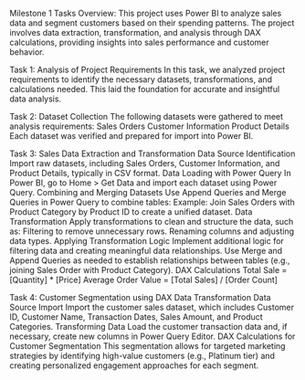Milestone 1 Tasks
Overview:
This project uses Power BI to analyze sales data and segment customers based on their spending patterns. The project involves data extraction, transformation, and analysis through DAX calculations, providing insights into sales performance and customer behavior.

Task 1: Analysis of Project Requirements
In this task, we analyzed project requirements to identify the necessary datasets, transformations, and calculations needed. This laid the foundation for accurate and insightful data analysis.

Task 2: Dataset Collection
The following datasets were gathered to meet analysis requirements:
Sales Orders
Customer Information
Product Details
Each dataset was verified and prepared for import into Power BI.

Task 3: Sales Data Extraction and Transformation
Data Source Identification
Import raw datasets, including Sales Orders, Customer Information, and Product Details, typically in CSV format.
Data Loading with Power Query
In Power BI, go to Home > Get Data and import each dataset using Power Query.
Combining and Merging Datasets
Use Append Queries and Merge Queries in Power Query to combine tables:
Example: Join Sales Orders with Product Category by Product ID to create a unified dataset.
Data Transformation
Apply transformations to clean and structure the data, such as:
Filtering to remove unnecessary rows.
Renaming columns and adjusting data types.
Applying Transformation Logic
Implement additional logic for filtering data and creating meaningful data relationships.
Use Merge and Append Queries as needed to establish relationships between tables (e.g., joining Sales Order with Product Category).
DAX Calculations
Total Sale = [Quantity] * [Price]
Average Order Value = [Total Sales] / [Order Count]

Task 4: Customer Segmentation using DAX Data Transformation
Data Source Import
Import the customer sales dataset, which includes Customer ID, Customer Name, Transaction Dates, Sales Amount, and Product Categories.
Transforming Data
Load the customer transaction data and, if necessary, create new columns in Power Query Editor.
DAX Calculations for Customer Segmentation
This segmentation allows for targeted marketing strategies by identifying high-value customers (e.g., Platinum tier) and creating personalized engagement approaches for each segment.
